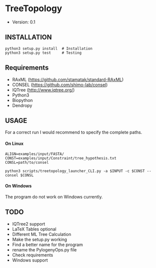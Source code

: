# TreeTopology
* Version: 0.1

## INSTALLATION
```
python3 setup.py install  # Installation
python3 setup.py test     # Testing
```

## Requirements
* RAxML (https://github.com/stamatak/standard-RAxML)
* CONSEL (https://github.com/shimo-lab/consel)
* IQTree (http://www.iqtree.org/)
* Python3
* Biopython
* Dendropy

## USAGE
For a correct run I would recommend to specify the complete paths.

#### On Linux
```
ALIGN=examples/input/FASTA/
CONST=examples/input/Constraint/tree_hypothesis.txt
CONSL=path/to/consel

python3 scripts/treetopology_launcher_CLI.py -a $INPUT -c $CONST --consel $CONSL
```

#### On Windows
The program do not work on Windows currently.

## TODO
* IQTree2 support
* LaTeX Tables optional
* Different ML Tree Calculation
* Make the setup.py working
* Find a better name for the program
* rename the PylogenyOps.py file
* Check requirements
* Windows support
